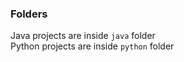 ### Folders

Java projects are inside `java` folder 
<br>
Python projects are inside `python` folder
